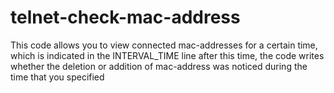 # telnet-check-mac-address
This code allows you to view connected mac-addresses for a certain time, 
which is indicated in the INTERVAL_TIME line
after this time, the code writes whether the deletion or addition 
of mac-address was noticed during the time that you 
specified

